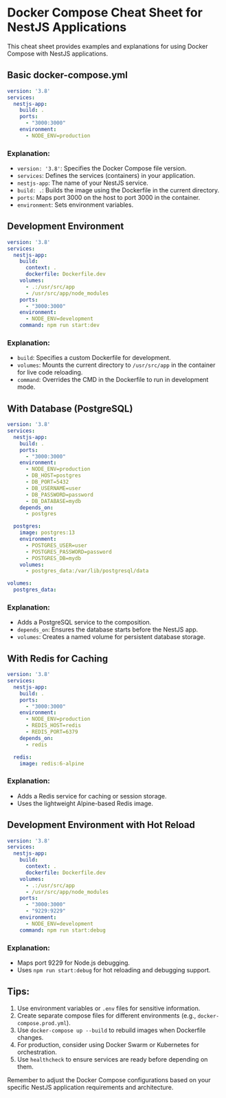 # Docker Compose Cheat Sheet for NestJS Applications

This cheat sheet provides examples and explanations for using Docker Compose with NestJS applications.

## Basic docker-compose.yml

```yaml
version: '3.8'
services:
  nestjs-app:
    build: .
    ports:
      - "3000:3000"
    environment:
      - NODE_ENV=production
```

### Explanation:
- `version: '3.8'`: Specifies the Docker Compose file version.
- `services`: Defines the services (containers) in your application.
- `nestjs-app`: The name of your NestJS service.
- `build: .`: Builds the image using the Dockerfile in the current directory.
- `ports`: Maps port 3000 on the host to port 3000 in the container.
- `environment`: Sets environment variables.

## Development Environment

```yaml
version: '3.8'
services:
  nestjs-app:
    build:
      context: .
      dockerfile: Dockerfile.dev
    volumes:
      - .:/usr/src/app
      - /usr/src/app/node_modules
    ports:
      - "3000:3000"
    environment:
      - NODE_ENV=development
    command: npm run start:dev
```

### Explanation:
- `build`: Specifies a custom Dockerfile for development.
- `volumes`: Mounts the current directory to `/usr/src/app` in the container for live code reloading.
- `command`: Overrides the CMD in the Dockerfile to run in development mode.

## With Database (PostgreSQL)

```yaml
version: '3.8'
services:
  nestjs-app:
    build: .
    ports:
      - "3000:3000"
    environment:
      - NODE_ENV=production
      - DB_HOST=postgres
      - DB_PORT=5432
      - DB_USERNAME=user
      - DB_PASSWORD=password
      - DB_DATABASE=mydb
    depends_on:
      - postgres

  postgres:
    image: postgres:13
    environment:
      - POSTGRES_USER=user
      - POSTGRES_PASSWORD=password
      - POSTGRES_DB=mydb
    volumes:
      - postgres_data:/var/lib/postgresql/data

volumes:
  postgres_data:
```

### Explanation:
- Adds a PostgreSQL service to the composition.
- `depends_on`: Ensures the database starts before the NestJS app.
- `volumes`: Creates a named volume for persistent database storage.

## With Redis for Caching

```yaml
version: '3.8'
services:
  nestjs-app:
    build: .
    ports:
      - "3000:3000"
    environment:
      - NODE_ENV=production
      - REDIS_HOST=redis
      - REDIS_PORT=6379
    depends_on:
      - redis

  redis:
    image: redis:6-alpine
```

### Explanation:
- Adds a Redis service for caching or session storage.
- Uses the lightweight Alpine-based Redis image.

## Development Environment with Hot Reload

```yaml
version: '3.8'
services:
  nestjs-app:
    build:
      context: .
      dockerfile: Dockerfile.dev
    volumes:
      - .:/usr/src/app
      - /usr/src/app/node_modules
    ports:
      - "3000:3000"
      - "9229:9229"
    environment:
      - NODE_ENV=development
    command: npm run start:debug
```

### Explanation:
- Maps port 9229 for Node.js debugging.
- Uses `npm run start:debug` for hot reloading and debugging support.

## Tips:
1. Use environment variables or `.env` files for sensitive information.
2. Create separate compose files for different environments (e.g., `docker-compose.prod.yml`).
3. Use `docker-compose up --build` to rebuild images when Dockerfile changes.
4. For production, consider using Docker Swarm or Kubernetes for orchestration.
5. Use `healthcheck` to ensure services are ready before depending on them.

Remember to adjust the Docker Compose configurations based on your specific NestJS application requirements and architecture.
